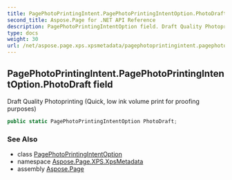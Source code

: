 ```yaml
---
title: PagePhotoPrintingIntent.PagePhotoPrintingIntentOption.PhotoDraft
second_title: Aspose.Page for .NET API Reference
description: PagePhotoPrintingIntentOption field. Draft Quality Photoprinting Quick low ink volume print for proofing purposes
type: docs
weight: 30
url: /net/aspose.page.xps.xpsmetadata/pagephotoprintingintent.pagephotoprintingintentoption/photodraft/
---
```

## PagePhotoPrintingIntent.PagePhotoPrintingIntentOption.PhotoDraft field

Draft Quality Photoprinting (Quick, low ink volume print for proofing purposes)

```csharp
public static PagePhotoPrintingIntentOption PhotoDraft;
```

### See Also

* class [PagePhotoPrintingIntentOption](../)
* namespace [Aspose.Page.XPS.XpsMetadata](../../pagephotoprintingintent.pagephotoprintingintentoption/)
* assembly [Aspose.Page](../../../)


